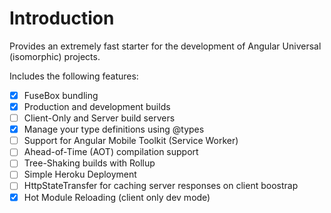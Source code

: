 # Introduction

Provides an extremely fast starter for the development of Angular Universal (isomorphic) projects.

Includes the following features:
- [x] FuseBox bundling
- [x] Production and development builds
- [ ] Client-Only and Server build servers
- [x] Manage your type definitions using @types
- [ ] Support for Angular Mobile Toolkit (Service Worker)
- [ ] Ahead-of-Time (AOT) compilation support
- [ ] Tree-Shaking builds with Rollup
- [ ] Simple Heroku Deployment
- [ ] HttpStateTransfer for caching server responses on client boostrap
- [x] Hot Module Reloading (client only dev mode)

